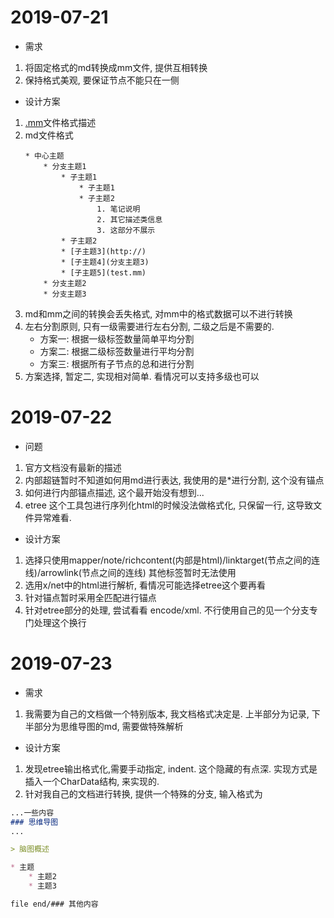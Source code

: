 # 2019-07-21

* 需求

1. 将固定格式的md转换成mm文件, 提供互相转换
2. 保持格式美观, 要保证节点不能只在一侧

* 设计方案

1. [.mm](http://freemind.sourceforge.net/wiki/index.php/File_format)文件格式描述
2. md文件格式
    ```
    * 中心主题
        * 分支主题1
            * 子主题1
                * 子主题1
                * 子主题2
                    1. 笔记说明
                    2. 其它描述类信息
                    3. 这部分不展示
            * 子主题2 
            * [子主题3](http://)
            * [子主题4](分支主题3)
            * [子主题5](test.mm)
        * 分支主题2
        * 分支主题3
    ```
3. md和mm之间的转换会丢失格式, 对mm中的格式数据可以不进行转换
4. 左右分割原则, 只有一级需要进行左右分割, 二级之后是不需要的. 
    * 方案一: 根据一级标签数量简单平均分割
    * 方案二: 根据二级标签数量进行平均分割
    * 方案三: 根据所有子节点的总和进行分割
5. 方案选择, 暂定二, 实现相对简单. 看情况可以支持多级也可以

# 2019-07-22

* 问题

1. 官方文档没有最新的描述
2. 内部超链暂时不知道如何用md进行表达, 我使用的是\*进行分割, 这个没有锚点
3. 如何进行内部锚点描述, 这个最开始没有想到...
4. etree 这个工具包进行序列化html的时候没法做格式化, 只保留一行, 这导致文件异常难看. 

* 设计方案

1. 选择只使用mapper/note/richcontent(内部是html)/linktarget(节点之间的连线)/arrowlink(节点之间的连线) 其他标签暂时无法使用
2. 选用x/net中的html进行解析, 看情况可能选择etree这个要再看
3. 针对锚点暂时采用全匹配进行锚点
4. 针对etree部分的处理, 尝试看看 encode/xml. 不行使用自己的见一个分支专门处理这个换行

# 2019-07-23

* 需求
1. 我需要为自己的文档做一个特别版本, 我文档格式决定是. 上半部分为记录, 下半部分为思维导图的md, 需要做特殊解析

* 设计方案

1. 发现etree输出格式化,需要手动指定, indent. 这个隐藏的有点深. 实现方式是插入一个CharData结构, 来实现的. 
2. 针对我自己的文档进行转换, 提供一个特殊的分支, 输入格式为
```markdown
...一些内容
### 思维导图
...

> 脑图概述

* 主题
    * 主题2
    * 主题3

file end/### 其他内容

```
    






